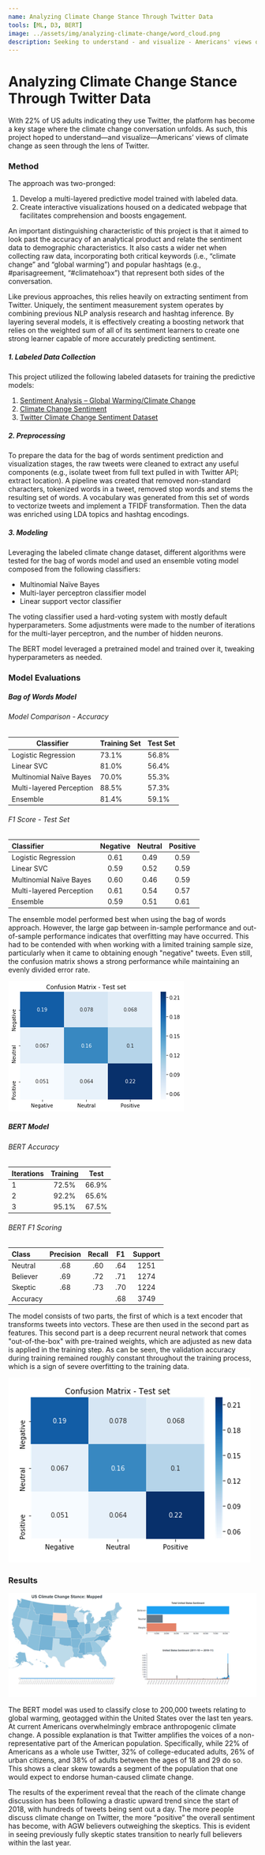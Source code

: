 ```yaml
---
name: Analyzing Climate Change Stance Through Twitter Data
tools: [ML, D3, BERT]
image: ../assets/img/analyzing-climate-change/word_cloud.png
description: Seeking to understand - and visualize - Americans' views of climate change as seen through the lens of twitter.
---
```

# Analyzing Climate Change Stance Through Twitter Data

With 22% of US adults indicating they use Twitter, the platform has become a key stage where the climate change conversation unfolds. As such, this project hoped to understand—and visualize—Americans’ views of climate change as seen through the lens of Twitter.

### Method 

The approach was two-pronged: 
1. Develop a multi-layered predictive model trained with labeled data.
2. Create interactive visualizations housed on a dedicated webpage that facilitates comprehension and boosts engagement. 

An important distinguishing characteristic of this project is that it aimed to look past the accuracy of an analytical product and relate the sentiment data to demographic characteristics. It also casts a wider net when collecting raw data, incorporating both critical keywords (i.e., “climate change” and “global warming”) and popular hashtags (e.g., #parisagreement, “#climatehoax”) that represent both sides of the conversation. 

Like previous approaches, this relies heavily on extracting sentiment from Twitter. Uniquely, the sentiment measurement system operates by combining previous NLP analysis research and hashtag inference. By layering several models, it is effectively creating a boosting network that relies on the weighted sum of all of its sentiment learners to create one strong learner capable of more accurately predicting sentiment. 

##### 1. Labeled Data Collection

This project utilized the following labeled datasets for training the predictive models: 
1. [Sentiment Analysis – Global Warming/Climate Change](https://www.figure-eight.com/data-for-everyone/)
2. [Climate Change Sentiment](https://github.com/edwardcqian/climate_change_sentiment)
3. [Twitter Climate Change Sentiment Dataset](https://www.kaggle.com/edqian/twitter-climate-change-sentiment-dataset)

##### 2. Preprocessing

To prepare the data for the bag of words sentiment prediction and visualization stages, the raw tweets were cleaned to extract any useful components (e.g., isolate tweet from full text pulled in with Twitter API; extract location). A pipeline was created that removed non-standard characters, tokenized words in a tweet, removed stop words and stems the resulting set of words. A vocabulary was generated from this set of words to vectorize tweets and implement a TFIDF transformation. Then the data was enriched using LDA topics and hashtag encodings. 

##### 3. Modeling

Leveraging the labeled climate change dataset, different algorithms were tested for the bag of words model and used an ensemble voting model composed from the following classifiers: 

* Multinomial Naïve Bayes  
* Multi-layer perceptron classifier model 
* Linear support vector classifier

The voting classifier used a hard-voting system with mostly default hyperparameters. Some adjustments were made to the number of iterations for the multi-layer perceptron, and the number of hidden neurons. 

The BERT model leveraged a pretrained model and trained over it, tweaking hyperparameters as needed.  

### Model Evaluations

##### Bag of Words Model

###### Model Comparison - Accuracy
| Classifier  |  Training Set | Test Set  |
|---|---|---|
| Logistic Regression  | 73.1%  | 56.8%  |
| Linear SVC  |  81.0% | 56.4%  |
| Multinomial Naïve Bayes  | 70.0%  | 55.3%  |
| Multi-layered Perception  | 88.5%  | 57.3%  |
| Ensemble  | 81.4%  | 59.1%  |

###### F1 Score - Test Set
| Classifier  |  Negative | Neutral  | Positive |
|:---|:---:|:---:| :---: |
| Logistic Regression  | 0.61 | 0.49  | 0.59 |
| Linear SVC  |  0.59 | 0.52  | 0.59 |
| Multinomial Naïve Bayes  | 0.60  | 0.46  | 0.59 |
| Multi-layered Perception  | 0.61  | 0.54  | 0.57 |
| Ensemble  | 0.59  | 0.51  | 0.61 |

The ensemble model performed best when using the bag of words approach. However, the large gap between in-sample performance and out-of-sample performance indicates that overfitting may have occurred. 
This had to be contended with when working with a limited training sample size, particularly when it came to obtaining enough "negative" tweets. Even still, the confusion matrix shows a strong performance while maintaining an evenly divided error rate.

![](../assets/img/analyzing-climate-change/bow_conf_test.png)

##### BERT Model  

###### BERT Accuracy
| Iterations | Training | Test |
| :--- | :---: | :---: |
| 1 | 72.5% | 66.9% | 
| 2 | 92.2% | 65.6% | 
| 3 | 95.1% | 67.5% | 

###### BERT F1 Scoring
| Class | Precision | Recall | F1 | Support |
| :--- | :---: | :---: | :---: | :---: |
| Neutral | .68 | .60 | .64 | 1251 |
| Believer | .69 | .72 | .71 | 1274 |
| Skeptic | .68 | .73 | .70 | 1224 |
| Accuracy |  | | .68 | 3749 |

The model consists of two parts, the first of which is a text encoder that transforms tweets into vectors. These are then used in the second part as features. This second part is a deep recurrent neural network that comes "out-of-the-box" with pre-trained weights, which are adjusted as new data is applied in the training step. As can be seen, the validation accuracy during training remained roughly constant throughout the training process, which is a sign of severe overfitting to the training data.    

![](../assets/img/analyzing-climate-change/bert_conf_test.png)

### Results

![](../assets/img/analyzing-climate-change/results.png)

The BERT model was used to classify close to 200,000 tweets relating to global warming, geotagged within the United States over the last ten years. At current Americans overwhelmingly embrace anthropogenic climate change.
A possible explanation is that Twitter amplifies the voices of a non-representative part of the American population. Specifically, while 22% of Americans as a whole use Twitter, 32% of college-educated adults, 26% of urban citizens, and 38% of adults between the ages of 18 and 29 do so. This shows a clear skew towards a segment of the population that one would expect to endorse human-caused climate change.

The results of the experiment reveal that the reach of the climate change discussion has been following a drastic upward trend since the start of 2018, with hundreds of tweets being sent out a day. The more people discuss climate change on Twitter, the more “positive” the overall sentiment has become, with AGW believers outweighing the skeptics. This is evident in seeing previously fully skeptic states transition to nearly full believers within the last year.
 